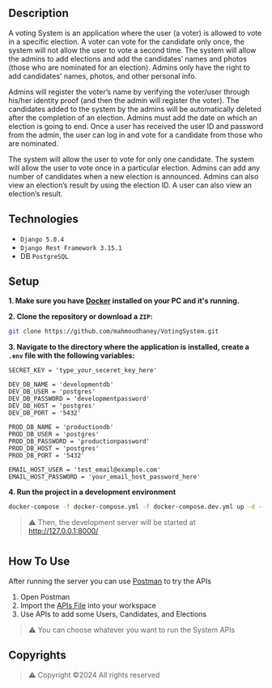 ## Description
A voting System is an application where the user (a voter) is allowed to vote in a specific election. A voter can vote for the candidate only once, the system will not allow the user to vote a second time. 
The system will allow the admins to add elections and add the candidates’ names and photos (those who are nominated for an election). Admins only have the right to add candidates’ names, photos, and other personal info.

Admins will register the voter’s name by verifying the voter/user through his/her identity proof (and then the admin will register the voter). The candidates added to the system by the admins will be automatically deleted after the completion of an election. 
Admins must add the date on which an election is going to end. Once a user has received the user ID and password from the admin, the user can log in and vote for a candidate from those who are nominated.

The system will allow the user to vote for only one candidate. The system will allow the user to vote once in a particular election. Admins can add any number of candidates when a new election is announced. 
Admins can also view an election’s result by using the election ID. A user can also view an election’s result.

## Technologies
- `Django 5.0.4`
- `Django Rest Framework 3.15.1`
- DB `PostgreSQL`

## Setup
**1. Make sure you have [Docker](https://www.docker.com/) installed on your PC and it's running.**

**2. Clone the repository or download a `ZIP`:**
```bash
git clone https://github.com/mahmoudhaney/VotingSystem.git

```

**3. Navigate to the directory where the application is installed, create a `.env` file with the following variables:**
```
SECRET_KEY = 'type_your_seceret_key_here'

DEV_DB_NAME = 'developmentdb'
DEV_DB_USER = 'postgres'
DEV_DB_PASSWORD = 'developmentpassword'
DEV_DB_HOST = 'postgres'
DEV_DB_PORT = '5432'

PROD_DB_NAME = 'productiondb'
PROD_DB_USER = 'postgres'
PROD_DB_PASSWORD = 'productionpassword'
PROD_DB_HOST = 'postgres'
PROD_DB_PORT = '5432'

EMAIL_HOST_USER = 'test_email@example.com'
EMAIL_HOST_PASSWORD = 'your_email_host_password_here'
```

**4. Run the project in a development environment**
```bash
docker-compose -f docker-compose.yml -f docker-compose.dev.yml up -d --build

```

> ⚠ Then, the development server will be started at http://127.0.0.1:8000/

#

## How To Use
After running the server you can use [Postman](https://www.postman.com/downloads/) to try the APIs
1. Open Postman
2. Import the [APIs File](VotingSystem.postman_collection.json) into your workspace
3. Use APIs to add some Users, Candidates, and Elections

> ⚠ You can choose whatever you want to run the System APIs

## Copyrights
> ⚠ Copyright ©2024 All rights reserved

